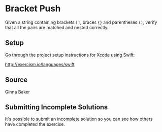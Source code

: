 # Bracket Push

Given a string containing brackets `[]`, braces `{}` and parentheses `()`,
verify that all the pairs are matched and nested correctly.

## Setup

Go through the project setup instructions for Xcode using Swift:

http://exercism.io/languages/swift


## Source

Ginna Baker

## Submitting Incomplete Solutions
It's possible to submit an incomplete solution so you can see how others have completed the exercise.
